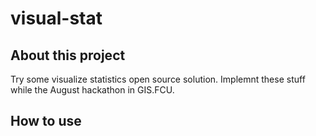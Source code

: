 # visual-stat
## About this project
Try some visualize statistics open source solution.
Implemnt these stuff while the August hackathon in GIS.FCU.

## How to use
